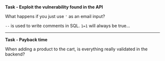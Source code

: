 **Task - Exploit the vulnerability found in the API**

What happens if you just use `'` as an email input?

`--` is used to write comments in SQL.
`1=1` will always be true...

----

**Task - Payback time**

When adding a product to the cart, is everything really validated in the backend?
